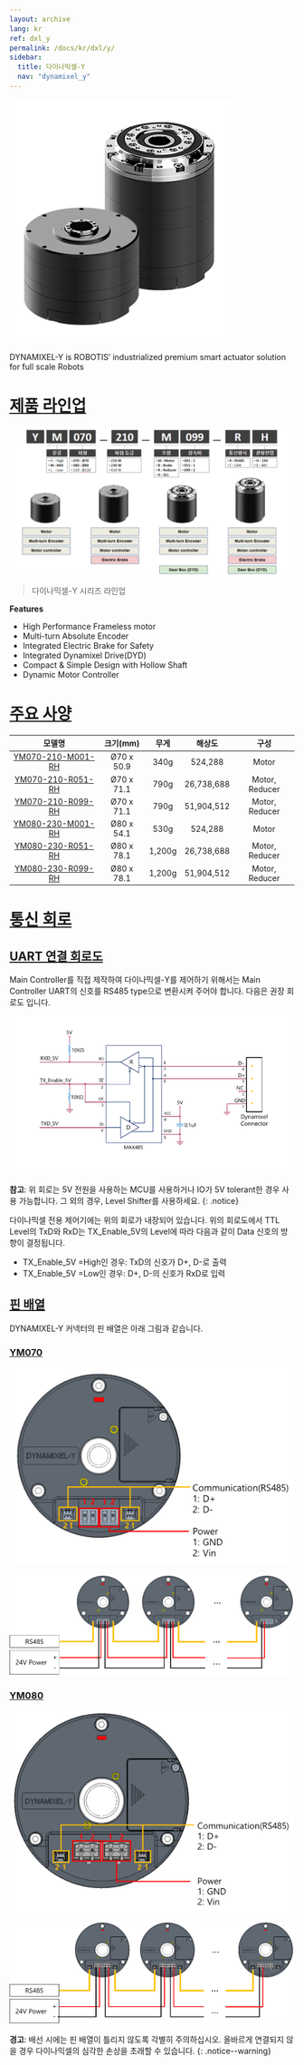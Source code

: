 ```yaml
---
layout: archive
lang: kr
ref: dxl_y
permalink: /docs/kr/dxl/y/
sidebar:
  title: 다이나믹셀-Y
  nav: "dynamixel_y"
---
```


![](/assets/images/dxl/y/y_series_product.png)

DYNAMIXEL-Y is ROBOTIS’ industrialized premium smart actuator solution for full scale Robots

# [제품 라인업](#제품-라인업)

![](/assets/images/dxl/y/dxl_y_productline_kr.png)

> 다이나믹셀-Y 시리즈 라인업

**Features**
- High Performance Frameless motor
- Multi-turn Absolute Encoder
- Integrated Electric Brake for Safety
- Integrated Dynamixel Drive(DYD)
- Compact & Simple Design with Hollow Shaft
- Dynamic Motor Controller

# [주요 사양](#주요-사양)

|     모델명          |   크기(mm)    |   무게  |  해상도    |       구성       |
|:-------------------:|:-------------:|:------:|:----------:|:---------------:|
| [YM070-210-M001-RH] | Ø70 x 50.9    | 340g   | 524,288    | Motor          |
| [YM070-210-R051-RH] | Ø70 x 71.1    | 790g   | 26,738,688 | Motor, Reducer |
| [YM070-210-R099-RH] | Ø70 x 71.1    | 790g   | 51,904,512 | Motor, Reducer |
| [YM080-230-M001-RH] | Ø80 x 54.1    | 530g   | 524,288    | Motor          |
| [YM080-230-R051-RH] | Ø80 x 78.1    | 1,200g | 26,738,688 | Motor, Reducer |
| [YM080-230-R099-RH] | Ø80 x 78.1    | 1,200g | 51,904,512 | Motor, Reducer |

# [통신 회로](#통신-회로)

## [UART 연결 회로도](#uart-연결-회로도)

Main Controller를 직접 제작하여 다이나믹셀-Y를 제어하기 위해서는 Main Controller UART의 신호를 RS485 type으로 변환시켜 주어야 합니다. 다음은 권장 회로도 입니다.

![](/assets/images/dxl/y/uart_connection.PNG)

**참고**: 위 회로는 5V 전원을 사용하는 MCU를 사용하거나 IO가 5V tolerant한 경우 사용 가능합니다. 그 외의 경우, Level Shifter를 사용하세요.
{: .notice}

다이나믹셀 전용 제어기에는 위의 회로가 내장되어 있습니다. 위의 회로도에서 TTL Level의 TxD와 RxD는 TX_Enable_5V의 Level에 따라 다음과 같이 Data 신호의 방향이 결정됩니다.
- TX_Enable_5V =High인 경우: TxD의 신호가 D+, D-로 출력
- TX_Enable_5V =Low인 경우: D+, D-의 신호가 RxD로 입력

## [핀 배열](#핀-배열)
DYNAMIXEL-Y 커넥터의 핀 배열은 아래 그림과 같습니다.

### [YM070](#ym070)
![](/assets/images/dxl/y/70_connect_cable_1.png) 

![](/assets/images/dxl/y/70_connect_cable_2.png)

### [YM080](#ym080)
![](/assets/images/dxl/y/80_connect_cable_1.PNG)

![](/assets/images/dxl/y/80_connect_cable_2.PNG)

**경고**: 배선 시에는 핀 배열이 틀리지 않도록 각별히 주의하십시오. 올바르게 연결되지 않을 경우 다이나믹셀의 심각한 손상을 초래할 수 있습니다.
{: .notice--warning}

[YM070-210-M001-RH]: /docs/kr/dxl/y/ym070-210-m001-rh/
[YM070-210-R051-RH]: /docs/kr/dxl/y/ym070-210-r051-rh/
[YM070-210-R099-RH]: /docs/kr/dxl/y/ym070-210-r099-rh/
[YM080-230-M001-RH]: /docs/kr/dxl/y/ym080-230-m001-rh/
[YM080-230-R051-RH]: /docs/kr/dxl/y/ym080-230-r051-rh/
[YM080-230-R099-RH]: /docs/kr/dxl/y/ym080-230-r099-rh/
